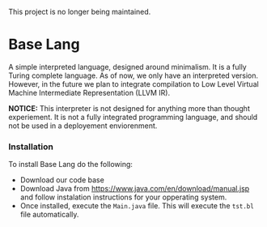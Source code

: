 This project is no longer being maintained.

# Base Lang

A simple interpreted language, designed around minimalism. It is a fully Turing complete language. As of now, we only have an interpreted version. However, in the future we plan to integrate compilation to Low Level Virtual Machine Intermediate Representation (LLVM IR).

**NOTICE:** This interpreter is not designed for anything more than thought experiement. It is not a fully integrated programming language, and should not be used in a deployement enviorenment. 

### Installation

To install Base Lang do the following:
* Download our code base
* Download Java from https://www.java.com/en/download/manual.jsp and follow instalation instructions for your opperating system.
* Once installed, execute the `Main.java` file. This will execute the `tst.bl` file automatically.
